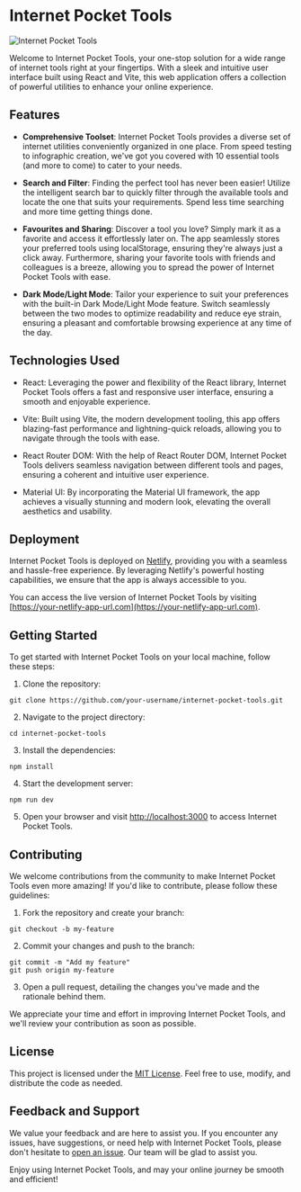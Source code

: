 # Internet Pocket Tools

![Internet Pocket Tools](https://yourdomain.com/path/to/screenshot.png)

Welcome to Internet Pocket Tools, your one-stop solution for a wide range of internet tools right at your fingertips. With a sleek and intuitive user interface built using React and Vite, this web application offers a collection of powerful utilities to enhance your online experience.

## Features

- **Comprehensive Toolset**: Internet Pocket Tools provides a diverse set of internet utilities conveniently organized in one place. From speed testing to infographic creation, we've got you covered with 10 essential tools (and more to come) to cater to your needs.

- **Search and Filter**: Finding the perfect tool has never been easier! Utilize the intelligent search bar to quickly filter through the available tools and locate the one that suits your requirements. Spend less time searching and more time getting things done.

- **Favourites and Sharing**: Discover a tool you love? Simply mark it as a favorite and access it effortlessly later on. The app seamlessly stores your preferred tools using localStorage, ensuring they're always just a click away. Furthermore, sharing your favorite tools with friends and colleagues is a breeze, allowing you to spread the power of Internet Pocket Tools with ease.

- **Dark Mode/Light Mode**: Tailor your experience to suit your preferences with the built-in Dark Mode/Light Mode feature. Switch seamlessly between the two modes to optimize readability and reduce eye strain, ensuring a pleasant and comfortable browsing experience at any time of the day.

## Technologies Used

- React: Leveraging the power and flexibility of the React library, Internet Pocket Tools offers a fast and responsive user interface, ensuring a smooth and enjoyable experience.

- Vite: Built using Vite, the modern development tooling, this app offers blazing-fast performance and lightning-quick reloads, allowing you to navigate through the tools with ease.

- React Router DOM: With the help of React Router DOM, Internet Pocket Tools delivers seamless navigation between different tools and pages, ensuring a coherent and intuitive user experience.

- Material UI: By incorporating the Material UI framework, the app achieves a visually stunning and modern look, elevating the overall aesthetics and usability.

## Deployment

Internet Pocket Tools is deployed on [Netlify](https://www.netlify.com/), providing you with a seamless and hassle-free experience. By leveraging Netlify's powerful hosting capabilities, we ensure that the app is always accessible to you.

You can access the live version of Internet Pocket Tools by visiting [https://your-netlify-app-url.com](https://your-netlify-app-url.com).

## Getting Started

To get started with Internet Pocket Tools on your local machine, follow these steps:

1. Clone the repository:

```
git clone https://github.com/your-username/internet-pocket-tools.git
```

2. Navigate to the project directory:

```
cd internet-pocket-tools
```

3. Install the dependencies:

```
npm install
```

4. Start the development server:

```
npm run dev
```

5. Open your browser and visit [http://localhost:3000](http://localhost:3000) to access Internet Pocket Tools.

## Contributing

We welcome contributions from the community to make Internet Pocket Tools even more amazing! If you'd like to contribute, please follow these guidelines:

1. Fork the repository and create your branch:

```
git checkout -b my-feature
```

2. Commit your changes and push to the branch:

```
git commit -m "Add my feature"
git push origin my-feature
```

3. Open a pull request, detailing the changes you've made and the rationale behind them.

We appreciate your time and effort in improving Internet Pocket Tools, and we'll review your contribution as soon as possible.

## License

This project is licensed under the [MIT License](https://opensource.org/licenses/MIT). Feel free to use, modify, and distribute the code as needed.

## Feedback and Support

We value your feedback and are here to assist you. If you encounter any issues, have suggestions, or need help with Internet Pocket Tools, please don't hesitate to [open an issue](https://github.com/your-username/internet-pocket-tools/issues/new). Our team will be glad to assist you.

Enjoy using Internet Pocket Tools, and may your online journey be smooth and efficient!
